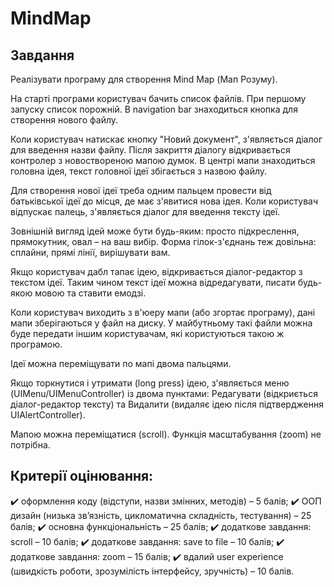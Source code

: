 # MindMap

## Завдання
Реалізувати програму для створення Mind Map (Мап Розуму).

На старті програми користувач бачить список файлів. При першому запуску список порожній. В navigation bar знаходиться кнопка для створення нового файлу.

Коли користувач натискає кнопку "Новий документ", з'являється діалог для введення назви файлу. Після закриття діалогу відкривається контролер з новоствореною мапою думок. В центрі мапи знаходиться головна ідея, текст головної ідеї збігається з назвою файлу.

Для створення нової ідеї треба одним пальцем провести від батьківської ідеї до місця, де має з'явитися нова ідея. Коли користувач відпускає палець, з'являється діалог для введення тексту ідеї.

Зовнішній вигляд ідей може бути будь-яким: просто підкреслення, прямокутник, овал – на ваш вибір. Форма гілок-з'єднань теж довільна: сплайни, прямі лінії, вирішувати вам.

Якщо користувач дабл тапає ідею, відкривається діалог-редактор з текстом ідеї. Таким чином текст ідеї можна відредагувати, писати будь-якою мовою та ставити емодзі. 

Коли користувач виходить з в'юеру мапи (або згортає програму), дані мапи зберігаються у файл на диску. У майбутньому такі файли можна буде передати іншим користувачам, які користуються такою ж програмою. 

Ідеї можна переміщувати по мапі двома пальцями.

Якщо торкнутися і утримати (long press) ідею, з'являється меню (UIMenu/UIMenuController) із двома пунктами: Редагувати (відкриється діалог-редактор тексту) та Видалити (видаляє ідею після підтвердження UIAlertController).

Мапою можна переміщатися (scroll). Функція масштабування (zoom) не потрібна.


## Критерії оцінювання:
✔️ оформлення коду (відступи, назви змінних, методів) – 5 балів;
✔️ ООП дизайн (низька зв’язність, цикломатична складність, тестування) – 25 балів;
✔️ основна функціональність – 25 балів;
✔️ додаткове завдання: scroll – 10 балів;
✔️ додаткове завдання: save to file – 10 балів;
✔️ додаткове завдання: zoom – 15 балів;
✔️ вдалий user experience (швидкість роботи, зрозумілість інтерфейсу, зручність) – 10 балів.
